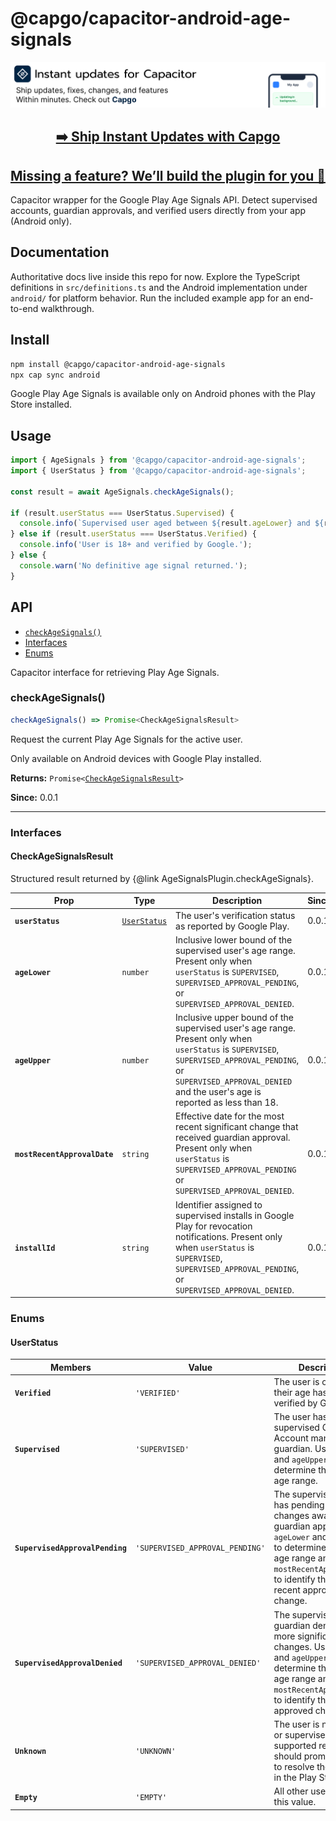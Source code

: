 # @capgo/capacitor-android-age-signals
<a href="https://capgo.app/"><img src="https://raw.githubusercontent.com/Cap-go/capgo/main/assets/capgo_banner.png" alt="Capgo - Instant updates for Capacitor"/></a>

<div align="center">
  <h2><a href="https://capgo.app/?ref=plugin_android_age_signals">➡️ Ship Instant Updates with Capgo</a></h2>
  <h2><a href="https://capgo.app/consulting/?ref=plugin_android_age_signals">Missing a feature? We’ll build the plugin for you 💪</a></h2>
</div>

Capacitor wrapper for the Google Play Age Signals API. Detect supervised accounts, guardian approvals, and verified users directly from your app (Android only).

## Documentation

Authoritative docs live inside this repo for now. Explore the TypeScript definitions in `src/definitions.ts` and the Android implementation under `android/` for platform behavior. Run the included example app for an end-to-end walkthrough.

## Install

```bash
npm install @capgo/capacitor-android-age-signals
npx cap sync android
```

Google Play Age Signals is available only on Android phones with the Play Store installed.

## Usage

```ts
import { AgeSignals } from '@capgo/capacitor-android-age-signals';
import { UserStatus } from '@capgo/capacitor-android-age-signals';

const result = await AgeSignals.checkAgeSignals();

if (result.userStatus === UserStatus.Supervised) {
  console.info(`Supervised user aged between ${result.ageLower} and ${result.ageUpper}`);
} else if (result.userStatus === UserStatus.Verified) {
  console.info('User is 18+ and verified by Google.');
} else {
  console.warn('No definitive age signal returned.');
}
```

## API

<docgen-index>

* [`checkAgeSignals()`](#checkagesignals)
* [Interfaces](#interfaces)
* [Enums](#enums)

</docgen-index>

<docgen-api>
<!--Update the source file JSDoc comments and rerun docgen to update the docs below-->

Capacitor interface for retrieving Play Age Signals.

### checkAgeSignals()

```typescript
checkAgeSignals() => Promise<CheckAgeSignalsResult>
```

Request the current Play Age Signals for the active user.

Only available on Android devices with Google Play installed.

**Returns:** <code>Promise&lt;<a href="#checkagesignalsresult">CheckAgeSignalsResult</a>&gt;</code>

**Since:** 0.0.1

--------------------


### Interfaces


#### CheckAgeSignalsResult

Structured result returned by {@link AgeSignalsPlugin.checkAgeSignals}.

| Prop                         | Type                                              | Description                                                                                                                                                                                                              | Since |
| ---------------------------- | ------------------------------------------------- | ------------------------------------------------------------------------------------------------------------------------------------------------------------------------------------------------------------------------ | ----- |
| **`userStatus`**             | <code><a href="#userstatus">UserStatus</a></code> | The user's verification status as reported by Google Play.                                                                                                                                                               | 0.0.1 |
| **`ageLower`**               | <code>number</code>                               | Inclusive lower bound of the supervised user's age range. Present only when `userStatus` is `SUPERVISED`, `SUPERVISED_APPROVAL_PENDING`, or `SUPERVISED_APPROVAL_DENIED`.                                                | 0.0.1 |
| **`ageUpper`**               | <code>number</code>                               | Inclusive upper bound of the supervised user's age range. Present only when `userStatus` is `SUPERVISED`, `SUPERVISED_APPROVAL_PENDING`, or `SUPERVISED_APPROVAL_DENIED` and the user's age is reported as less than 18. | 0.0.1 |
| **`mostRecentApprovalDate`** | <code>string</code>                               | Effective date for the most recent significant change that received guardian approval. Present only when `userStatus` is `SUPERVISED_APPROVAL_PENDING` or `SUPERVISED_APPROVAL_DENIED`.                                  | 0.0.1 |
| **`installId`**              | <code>string</code>                               | Identifier assigned to supervised installs in Google Play for revocation notifications. Present only when `userStatus` is `SUPERVISED`, `SUPERVISED_APPROVAL_PENDING`, or `SUPERVISED_APPROVAL_DENIED`.                  | 0.0.1 |


### Enums


#### UserStatus

| Members                         | Value                                      | Description                                                                                                                                                                                                               | Since |
| ------------------------------- | ------------------------------------------ | ------------------------------------------------------------------------------------------------------------------------------------------------------------------------------------------------------------------------- | ----- |
| **`Verified`**                  | <code>'VERIFIED'</code>                    | The user is over 18 and their age has been verified by Google.                                                                                                                                                            | 0.0.1 |
| **`Supervised`**                | <code>'SUPERVISED'</code>                  | The user has a supervised Google Account managed by a guardian. Use `ageLower` and `ageUpper` to determine the user's age range.                                                                                          | 0.0.1 |
| **`SupervisedApprovalPending`** | <code>'SUPERVISED_APPROVAL_PENDING'</code> | The supervised user has pending significant changes awaiting guardian approval. Use `ageLower` and `ageUpper` to determine the user's age range and `mostRecentApprovalDate` to identify the most recent approved change. | 0.0.1 |
| **`SupervisedApprovalDenied`**  | <code>'SUPERVISED_APPROVAL_DENIED'</code>  | The supervised user's guardian denied one or more significant changes. Use `ageLower` and `ageUpper` to determine the user's age range and `mostRecentApprovalDate` to identify the last approved change.                 | 0.0.1 |
| **`Unknown`**                   | <code>'UNKNOWN'</code>                     | The user is not verified or supervised in supported regions. You should prompt the user to resolve their status in the Play Store.                                                                                        | 0.0.1 |
| **`Empty`**                     | <code>'EMPTY'</code>                       | All other users return this value.                                                                                                                                                                                        | 0.0.1 |

</docgen-api>
